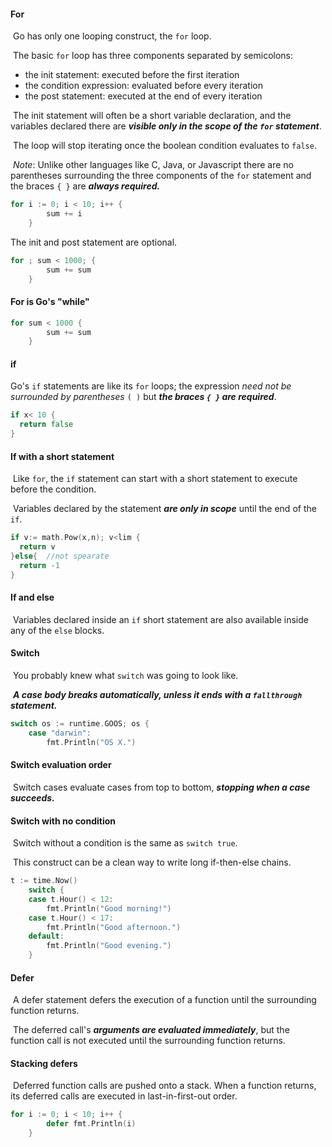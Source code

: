 #### For

​    Go has only one looping construct, the `for` loop.  

​    The basic `for` loop has three components separated by semicolons:  

- the init statement: executed before the first iteration
- the condition expression: evaluated before every iteration
- the post statement: executed at the end of every iteration

​    The init statement will often be a short variable declaration, and the    variables declared there are ***visible only in the scope of the `for`    statement***.  

​    The loop will stop iterating once the boolean condition evaluates to `false`.  

​    *Note*: Unlike other languages like C, Java, or Javascript there are no parentheses    surrounding the three components of the `for` statement and the braces `{ }` are    ***always required.***  

```go
for i := 0; i < 10; i++ {
		sum += i
	}
```

The init and post statement are optional. 

```go
for ; sum < 1000; {
		sum += sum
	}
```

#### For is Go's "while"

```go
for sum < 1000 {
		sum += sum
	}
```

#### if

Go's `if` statements are like its `for` loops; the expression _need not be surrounded by parentheses_ `( )` but ***the braces `{ }` are required***.

```go
if x< 10 {
  return false
}
```

#### If with a short statement

​    Like `for`, the `if` statement can start with a short statement to execute before the condition.  

​    Variables declared by the statement ***are only in scope*** until the end of the `if`.  

```go
if v:= math.Pow(x,n); v<lim {
  return v
}else{  //not spearate
  return -1
}
```

#### If and else

​    Variables declared inside an `if` short statement are also available inside any    of the `else` blocks.  

#### Switch

​    You probably knew what `switch` was going to look like.  

​    ***A case body breaks automatically, unless it ends with a `fallthrough` statement.***  

```go
switch os := runtime.GOOS; os {
	case "darwin":
		fmt.Println("OS X.")
```

#### Switch evaluation order

​    Switch cases evaluate cases from top to bottom, ***stopping when a case succeeds.***  

#### Switch with no condition

​    Switch without a condition is the same as `switch true`.  

​    This construct can be a clean way to write long if-then-else chains.  

```go
t := time.Now()
	switch {
	case t.Hour() < 12:
		fmt.Println("Good morning!")
	case t.Hour() < 17:
		fmt.Println("Good afternoon.")
	default:
		fmt.Println("Good evening.")
	}
```

#### Defer

​    A defer statement defers the execution of a function until the surrounding    function returns.  

​    The deferred call's ***arguments are evaluated immediately***, but the function call    is not executed until the surrounding function returns.  

#### Stacking defers

​    Deferred function calls are pushed onto a stack. When a function returns, its    deferred calls are executed in last-in-first-out order.  

```go
for i := 0; i < 10; i++ {
		defer fmt.Println(i)
	}
```

